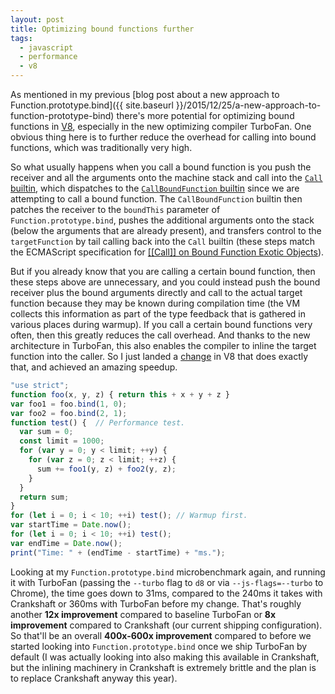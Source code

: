 ```yaml
---
layout: post
title: Optimizing bound functions further
tags:
  - javascript
  - performance
  - v8
---
```


As mentioned in my previous [blog post about a new approach to Function.prototype.bind]({{ site.baseurl }}/2015/12/25/a-new-approach-to-function-prototype-bind)
there's more potential for optimizing bound functions in [V8](https://developers.google.com/v8), especially in the new optimizing compiler TurboFan. One obvious
thing here is to further reduce the overhead for calling into bound functions, which was traditionally very high.

So what usually happens when you call a bound function is you push the receiver and all the arguments onto the machine stack and call into the
[``Call`` builtin](https://github.com/v8/v8/blob/master/src/x64/builtins-x64.cc#L2241), which dispatches to the
[``CallBoundFunction`` builtin](https://github.com/v8/v8/blob/master/src/x64/builtins-x64.cc#L2216) since we are attempting to call a bound function.
The ``CallBoundFunction`` builtin then patches the receiver to the ``boundThis`` parameter of ``Function.prototype.bind``, pushes the additional arguments
onto the stack (below the arguments that are already present), and transfers control to the ``targetFunction`` by tail calling back into the ``Call`` builtin
(these steps match the ECMAScript specification for [[[Call]] on Bound Function Exotic
Objects](http://tc39.github.io/ecma262/#sec-bound-function-exotic-objects-call-thisargument-argumentslist)).

But if you already know that you are calling a certain bound function, then these steps above are unnecessary, and you could instead push the bound
receiver plus the bound arguments directly and call to the actual target function because they may be known during compilation time (the VM collects this
information as part of the type feedback that is gathered in various places during warmup). If you call a certain bound functions very often, then this
greatly reduces the call overhead. And thanks to the new architecture in TurboFan, this also enables the compiler to inline the target function into the
caller. So I just landed a [change](https://codereview.chromium.org/1581343002) in V8 that does exactly that, and achieved an amazing speedup.

```js
"use strict";
function foo(x, y, z) { return this + x + y + z }
var foo1 = foo.bind(1, 0);
var foo2 = foo.bind(2, 1);
function test() {  // Performance test.
  var sum = 0;
  const limit = 1000;
  for (var y = 0; y < limit; ++y) {
    for (var z = 0; z < limit; ++z) {
      sum += foo1(y, z) + foo2(y, z);
    }
  }
  return sum;
}
for (let i = 0; i < 10; ++i) test(); // Warmup first.
var startTime = Date.now();
for (let i = 0; i < 10; ++i) test();
var endTime = Date.now();
print("Time: " + (endTime - startTime) + "ms.");
```

Looking at my ``Function.prototype.bind`` microbenchmark again, and running it with TurboFan (passing the ``--turbo`` flag to ``d8`` or via
``--js-flags=--turbo`` to Chrome), the time goes down to 31ms, compared to the 240ms it takes with Crankshaft or 360ms with TurboFan before
my change. That's roughly another **12x improvement** compared to baseline TurboFan or **8x improvement** compared to Crankshaft (our current
shipping configuration). So that'll be an overall **400x-600x improvement** compared to before we started looking into ``Function.prototype.bind``
once we ship TurboFan by default (I was actually looking into also making this available in Crankshaft, but the inlining machinery in Crankshaft
is extremely brittle and the plan is to replace Crankshaft anyway this year).
